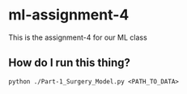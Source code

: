 # ml-assignment-4
This is the assignment-4 for our ML class

## How do I run this thing?

```
python ./Part-1_Surgery_Model.py <PATH_TO_DATA>
```
